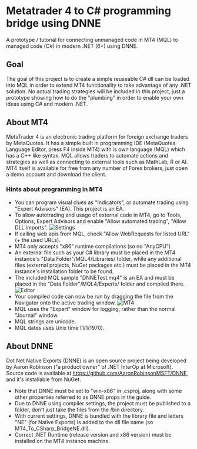 # Metatrader 4 to C# programming bridge using DNNE
A prototype / tutorial for connecting unmanaged code in MT4 (MQL) to managed code (C#) in modern .NET (6+) using DNNE.

## Goal
The goal of this project is to create a simple reuseable C# dll can be loaded into MQL in order to extend MT4 functionality to take advantage of any .NET solution. No actual trading strategies will be included in this project, just a prototype showing how to do the "plumbing" in order to enable your own ideas using C# and modern .NET.

## About MT4
MetaTrader 4 is an electronic trading platform for foreign exchange traders by MetaQuotes. It has a simple built in programming IDE (MetaQuotes Language Editor, press F4 inside MT4) with is own language (MQL) which has a C++ like syntax. MQL allows traders to automate actions and strategies as well as connecting to external tools such as MathLab, R or AI. MT4 itself is available for free from any number of Forex brokers, just open a demo account and download the client.

### Hints about programming in MT4
* You can program visual clues as "Indicators", or automate trading using "Expert Advisors" (EA). This project is an EA.
* To allow autotrading and usage of external code in MT4, go to Tools, Options, Expert Advisors and enable "Allow automated trading", "Allow DLL imports". 
![Settings](https://ams03pap005files.storage.live.com/y4mnu7CRqsFHH6tXo71CmutbA2Doh-NPsgsiZiqoMZsJQylhljHs4L8W-nvHoQ7GVa0GST-hQKmJpIE4NLs7IGgv9M5WIi90jOqUsclO9bGwsS8YDG4q__D2rwk7rsMIR9x88gdpqPzeVoJ01c96z9pPJgcpOxSkosnvzYE1LE_C1FtUj7Tp2uWFCP4R82mHaVm?width=861&height=557&cropmode=none "Settings")
* If calling web apis from MQL, check "Allow WebRequests for listed URL" (+ the used URLs).
* MT4 only accepts "x86" runtime compilations (so no "AnyCPU")
* An external file such as your C# library must be placed in the MT4 instance's "Data Folder"/MQL4/Libraries/ folder, while any additional files (external projects, NuGet packages etc.) must be placed in the MT4 instance's installation folder to be found.
* The included MQL sample "DNNETest.mq4" is an EA and must be placed in the "Data Folder"/MQL4/Experts/ folder and compiled there.
![Editor](https://ams03pap005files.storage.live.com/y4mg0FwvolwWXHwB75LbvzV1SQaT62gKjETpWqwceAuJWkI7pfgLHBfN0mOkI_JgtHsuinr1_BZU8VHuvF_B-3axd9PrRoWM2AmL0Mmk_4KFpwt9ysqtamyW0XMH5q9pfkeuaZ50foRnZDFWMHOMU93HeP0MxYppc0LHSaYXnB76_3qMNCdkt0pJSbKUzcWNqiW?width=1320&height=838&cropmode=none "Editor")
* Your compiled code can now be run by dragging the file from the Navigator onto the active trading window.
![MT4](https://ams03pap005files.storage.live.com/y4miJ2U6SPMouneltHx7aO1Zyyxsabz6z6IiG-QolntA_H-cwvTqD02wKm38w_ieZ7rVFoN_4IHaY-sWK2P1z9NOgZjYPzcsnH-PQC12JAxIMoHOIHuMJnGAVu9GSiwmtAHIwgpH4VdM7yvZZIXpnqmjNOPDrgwke0OZZE2tdbKcbsRbZpA5bp1tLipU0uLmMK4?width=1024&height=665&cropmode=none "MT4")
* MQL uses the "Expert" window for logging, rather than the normal "Journal" window.
* MQL strings are unicode.
* MQL dates uses Unix time (1/1/1970).

## About DNNE
Dot Net Native Exports (DNNE) is an open source project being developed by Aaron Robinson ("a product owner" of .NET InterOp at Microsoft). 
Source code is available at https://github.com/AaronRobinsonMSFT/DNNE, and it's installable from NuGet.
* Note that DNNE must be set to "win-x86" in .csproj, along with some other properties referred to as DNNE.props in the guide.
* Due to DNNE using compiler settings, the project must be published to a folder, don't just take the files from the /bin directory.
* With current settings, DNNE is bundled with the library file and letters "NE" (for Native Exports) is added to the dll file name (so MT4_To_CSharp_BridgeNE.dll).
* Correct .NET Runtime (release version and x86 version) must be installed on the MT4 instance machine.
